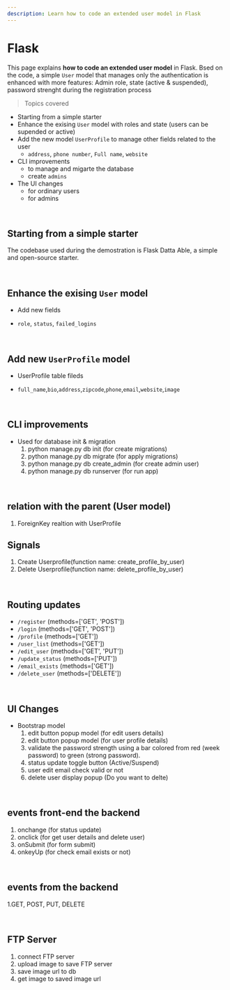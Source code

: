 ```yaml
---
description: Learn how to code an extended user model in Flask
---
```


# Flask

This page explains **how to code an extended user model** in Flask. Bsed on the code, a simple `User` model that manages only the authentication is enhanced with more features: Admin role, state (active & suspended), password strenght during the registration process

> Topics covered

* Starting from a simple starter
* Enhance the exising `User` model with roles and state (users can be supended or active)
* Add the new model `UserProfile` to manage other fields related to the user
  - `address`, `phone number`, `Full name`, `website`
* CLI improvements
  - to manage and migarte the database
  - create `admins`   
* The UI changes 
  - for ordinary users
  - for admins

<br />

## Starting from a simple starter 

The codebase used during the demostration is Flask Datta Able, a simple and open-source starter. 

<br />

## Enhance the exising `User` model
  * Add  new fields
  - `role`, `status`, `failed_logins`
<br />

## Add new `UserProfile` model
  * UserProfile table fileds
  - `full_name`,`bio`,`address`,`zipcode`,`phone`,`email`,`website`,`image`

<br />

## CLI improvements
  - Used for database init & migration
    1. python manage.py db init (for create migrations)
    2. python manage.py db migrate (for apply migrations)
    3. python manage.py db create_admin (for create admin user)
    2. python manage.py db runserver (for run app)

<br />

## relation with the parent (User model)
  1. ForeignKey realtion with UserProfile

## Signals
  1. Create Userprofile(function name: create_profile_by_user)
  2. Delete Userprofile(function name: delete_profile_by_user)

<br/>

## Routing updates
  - `/register`  (methods=['GET', 'POST'])
  - `/login`  (methods=['GET', 'POST'])
  - `/profile`  (methods=['GET'])
  - `/user_list` (methods=['GET'])
  - `/edit_user` (methods=['GET', 'PUT'])
  - `/update_status` (methods=['PUT'])
  - `/email_exists` (methods=['GET'])
  - `/delete_user` (methods=['DELETE'])

<br />

## UI Changes 
* Bootstrap model
    1. edit button popup model (for edit users details)
    2. edit button popup model (for user profile details)
    3. validate the password strength using a bar colored from red (week password) to green (strong password).
    4. status update toggle button (Active/Suspend)
    5. user edit email check valid or not
    6. delete user display popup (Do you want to delte)


<br/>

## events front-end the backend
  1. onchange (for status update)
  2. onclick (for get user details and delete user)
  3. onSubmit (for form submit)
  4. onkeyUp (for check email exists or not)

<br/>

## events from the backend
  1.GET, POST, PUT, DELETE

<br/>

## FTP Server
 1. connect FTP server 
 2. upload image to save FTP server
 3. save image url to db
 4. get image to saved image url 
